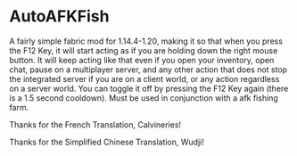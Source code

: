 # AutoAFKFish

A fairly simple fabric mod for 1.14.4-1.20, making it so that when you press the F12 Key, it will start acting as if you are holding down the right mouse button. It will keep acting like that even if you open your inventory, open chat, pause on a multiplayer server, and any other action that does not stop the integrated server if you are on a client world, or any action regardless on a server world. You can toggle it off by pressing the F12 Key again (there is a 1.5 second cooldown). Must be used in conjunction with a afk fishing farm.

Thanks for the French Translation, Calvineries!

Thanks for the Simplified Chinese Translation, Wudji!
